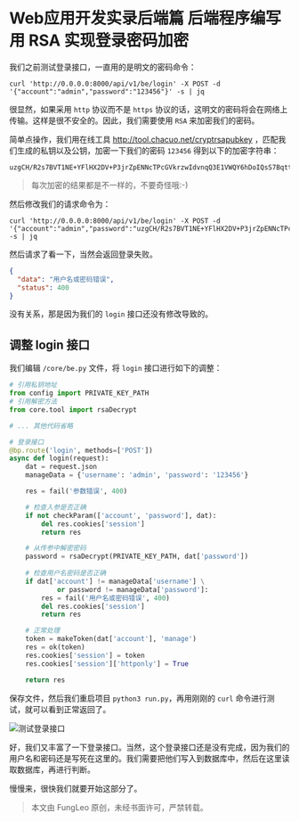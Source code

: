 # Web应用开发实录后端篇 后端程序编写 用 RSA 实现登录密码加密

我们之前测试登录接口，一直用的是明文的密码命令：

```#
curl 'http://0.0.0.0:8000/api/v1/be/login' -X POST -d '{"account":"admin","password":"123456"}' -s | jq
```

很显然，如果采用 `http` 协议而不是 `https` 协议的话，这明文的密码将会在网络上传输。这样是很不安全的。因此，我们需要使用 `RSA` 来加密我们的密码。

简单点操作，我们用在线工具 http://tool.chacuo.net/cryptrsapubkey ，匹配我们生成的私钥以及公钥，加密一下我们的密码 `123456` 得到以下的加密字符串：

```
uzgCH/R2s7BVT1NE+YFlHX2DV+P3jrZpENNcTPcGVkrzwIdvnqQ3E1VWQY6hDoIQsS7Bqttd4/z8dzQxytc15iMxn4hrvpf4mfffQeQB7SfZ4xXI2BxUyEXfCCrVmG8PupgrQVlihqGepyWE7icwkTFbNix+vQ/alLk1EONLtCE=
``` 

> 每次加密的结果都是不一样的，不要奇怪哦:-)

然后修改我们的请求命令为：

```#
curl 'http://0.0.0.0:8000/api/v1/be/login' -X POST -d '{"account":"admin","password":"uzgCH/R2s7BVT1NE+YFlHX2DV+P3jrZpENNcTPcGVkrzwIdvnqQ3E1VWQY6hDoIQsS7Bqttd4/z8dzQxytc15iMxn4hrvpf4mfffQeQB7SfZ4xXI2BxUyEXfCCrVmG8PupgrQVlihqGepyWE7icwkTFbNix+vQ/alLk1EONLtCE="}' -s | jq
```

然后请求了看一下，当然会返回登录失败。

```json
{
  "data": "用户名或密码错误",
  "status": 400
}
```

没有关系，那是因为我们的 `login` 接口还没有修改导致的。

## 调整 login 接口

我们编辑 `/core/be.py` 文件，将 `login` 接口进行如下的调整：

```python
# 引用私钥地址
from config import PRIVATE_KEY_PATH
# 引用解密方法
from core.tool import rsaDecrypt

# ... 其他代码省略

# 登录接口
@bp.route('login', methods=['POST'])
async def login(request):
    dat = request.json
    manageData = {'username': 'admin', 'password': '123456'}

    res = fail('参数错误', 400)

    # 检查入参是否正确
    if not checkParam(['account', 'password'], dat):
        del res.cookies['session']
        return res

    # 从传参中解密密码
    password = rsaDecrypt(PRIVATE_KEY_PATH, dat['password'])
    
    # 检查用户名密码是否正确
    if dat['account'] != manageData['username'] \
            or password != manageData['password']:
        res = fail('用户名或密码错误', 400)
        del res.cookies['session']
        return res

    # 正常处理
    token = makeToken(dat['account'], 'manage')
    res = ok(token)
    res.cookies['session'] = token
    res.cookies['session']['httponly'] = True

    return res
```

保存文件，然后我们重启项目 `python3 run.py`，再用刚刚的 `curl` 命令进行测试，就可以看到正常返回了。

![测试登录接口](https://raw.githubusercontent.com/fengcms/articles/master/image/1c/e682ea09213db2485f7b803a702b61.jpg)

好，我们又丰富了一下登录接口。当然，这个登录接口还是没有完成，因为我们的用户名和密码还是写死在这里的。我们需要把他们写入到数据库中，然后在这里读取数据库，再进行判断。

慢慢来，很快我们就要开始这部分了。

> 本文由 FungLeo 原创，未经书面许可，严禁转载。


